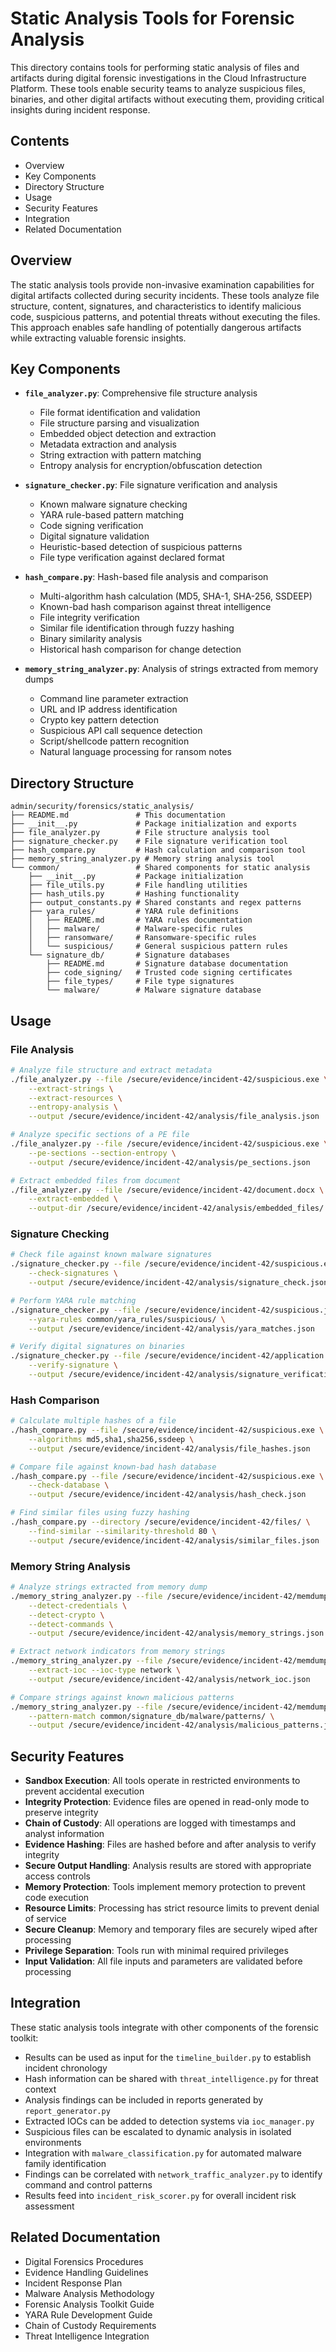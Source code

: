 # Static Analysis Tools for Forensic Analysis

This directory contains tools for performing static analysis of files and artifacts during digital forensic investigations in the Cloud Infrastructure Platform. These tools enable security teams to analyze suspicious files, binaries, and other digital artifacts without executing them, providing critical insights during incident response.

## Contents

- Overview
- Key Components
- Directory Structure
- Usage
- Security Features
- Integration
- Related Documentation

## Overview

The static analysis tools provide non-invasive examination capabilities for digital artifacts collected during security incidents. These tools analyze file structure, content, signatures, and characteristics to identify malicious code, suspicious patterns, and potential threats without executing the files. This approach enables safe handling of potentially dangerous artifacts while extracting valuable forensic insights.

## Key Components

- **`file_analyzer.py`**: Comprehensive file structure analysis
  - File format identification and validation
  - File structure parsing and visualization
  - Embedded object detection and extraction
  - Metadata extraction and analysis
  - String extraction with pattern matching
  - Entropy analysis for encryption/obfuscation detection

- **`signature_checker.py`**: File signature verification and analysis
  - Known malware signature checking
  - YARA rule-based pattern matching
  - Code signing verification
  - Digital signature validation
  - Heuristic-based detection of suspicious patterns
  - File type verification against declared format

- **`hash_compare.py`**: Hash-based file analysis and comparison
  - Multi-algorithm hash calculation (MD5, SHA-1, SHA-256, SSDEEP)
  - Known-bad hash comparison against threat intelligence
  - File integrity verification
  - Similar file identification through fuzzy hashing
  - Binary similarity analysis
  - Historical hash comparison for change detection

- **`memory_string_analyzer.py`**: Analysis of strings extracted from memory dumps
  - Command line parameter extraction
  - URL and IP address identification
  - Crypto key pattern detection
  - Suspicious API call sequence detection
  - Script/shellcode pattern recognition
  - Natural language processing for ransom notes

## Directory Structure

```plaintext
admin/security/forensics/static_analysis/
├── README.md               # This documentation
├── __init__.py             # Package initialization and exports
├── file_analyzer.py        # File structure analysis tool
├── signature_checker.py    # File signature verification tool
├── hash_compare.py         # Hash calculation and comparison tool
├── memory_string_analyzer.py # Memory string analysis tool
└── common/                 # Shared components for static analysis
    ├── __init__.py         # Package initialization
    ├── file_utils.py       # File handling utilities
    ├── hash_utils.py       # Hashing functionality
    ├── output_constants.py # Shared constants and regex patterns
    ├── yara_rules/         # YARA rule definitions
    │   ├── README.md       # YARA rules documentation
    │   ├── malware/        # Malware-specific rules
    │   ├── ransomware/     # Ransomware-specific rules
    │   └── suspicious/     # General suspicious pattern rules
    └── signature_db/       # Signature databases
        ├── README.md       # Signature database documentation
        ├── code_signing/   # Trusted code signing certificates
        ├── file_types/     # File type signatures
        └── malware/        # Malware signature database
```

## Usage

### File Analysis

```bash
# Analyze file structure and extract metadata
./file_analyzer.py --file /secure/evidence/incident-42/suspicious.exe \
    --extract-strings \
    --extract-resources \
    --entropy-analysis \
    --output /secure/evidence/incident-42/analysis/file_analysis.json

# Analyze specific sections of a PE file
./file_analyzer.py --file /secure/evidence/incident-42/suspicious.exe \
    --pe-sections --section-entropy \
    --output /secure/evidence/incident-42/analysis/pe_sections.json

# Extract embedded files from document
./file_analyzer.py --file /secure/evidence/incident-42/document.docx \
    --extract-embedded \
    --output-dir /secure/evidence/incident-42/analysis/embedded_files/
```

### Signature Checking

```bash
# Check file against known malware signatures
./signature_checker.py --file /secure/evidence/incident-42/suspicious.exe \
    --check-signatures \
    --output /secure/evidence/incident-42/analysis/signature_check.json

# Perform YARA rule matching
./signature_checker.py --file /secure/evidence/incident-42/suspicious.js \
    --yara-rules common/yara_rules/suspicious/ \
    --output /secure/evidence/incident-42/analysis/yara_matches.json

# Verify digital signatures on binaries
./signature_checker.py --file /secure/evidence/incident-42/application.dll \
    --verify-signature \
    --output /secure/evidence/incident-42/analysis/signature_verification.json
```

### Hash Comparison

```bash
# Calculate multiple hashes of a file
./hash_compare.py --file /secure/evidence/incident-42/suspicious.exe \
    --algorithms md5,sha1,sha256,ssdeep \
    --output /secure/evidence/incident-42/analysis/file_hashes.json

# Compare file against known-bad hash database
./hash_compare.py --file /secure/evidence/incident-42/suspicious.exe \
    --check-database \
    --output /secure/evidence/incident-42/analysis/hash_check.json

# Find similar files using fuzzy hashing
./hash_compare.py --directory /secure/evidence/incident-42/files/ \
    --find-similar --similarity-threshold 80 \
    --output /secure/evidence/incident-42/analysis/similar_files.json
```

### Memory String Analysis

```bash
# Analyze strings extracted from memory dump
./memory_string_analyzer.py --file /secure/evidence/incident-42/memdump.raw \
    --detect-credentials \
    --detect-crypto \
    --detect-commands \
    --output /secure/evidence/incident-42/analysis/memory_strings.json

# Extract network indicators from memory strings
./memory_string_analyzer.py --file /secure/evidence/incident-42/memdump.raw \
    --extract-ioc --ioc-type network \
    --output /secure/evidence/incident-42/analysis/network_ioc.json

# Compare strings against known malicious patterns
./memory_string_analyzer.py --file /secure/evidence/incident-42/memdump.raw \
    --pattern-match common/signature_db/malware/patterns/ \
    --output /secure/evidence/incident-42/analysis/malicious_patterns.json
```

## Security Features

- **Sandbox Execution**: All tools operate in restricted environments to prevent accidental execution
- **Integrity Protection**: Evidence files are opened in read-only mode to preserve integrity
- **Chain of Custody**: All operations are logged with timestamps and analyst information
- **Evidence Hashing**: Files are hashed before and after analysis to verify integrity
- **Secure Output Handling**: Analysis results are stored with appropriate access controls
- **Memory Protection**: Tools implement memory protection to prevent code execution
- **Resource Limits**: Processing has strict resource limits to prevent denial of service
- **Secure Cleanup**: Memory and temporary files are securely wiped after processing
- **Privilege Separation**: Tools run with minimal required privileges
- **Input Validation**: All file inputs and parameters are validated before processing

## Integration

These static analysis tools integrate with other components of the forensic toolkit:

- Results can be used as input for the `timeline_builder.py` to establish incident chronology
- Hash information can be shared with `threat_intelligence.py` for threat context
- Analysis findings can be included in reports generated by `report_generator.py`
- Extracted IOCs can be added to detection systems via `ioc_manager.py`
- Suspicious files can be escalated to dynamic analysis in isolated environments
- Integration with `malware_classification.py` for automated malware family identification
- Findings can be correlated with `network_traffic_analyzer.py` to identify command and control patterns
- Results feed into `incident_risk_scorer.py` for overall incident risk assessment

## Related Documentation

- Digital Forensics Procedures
- Evidence Handling Guidelines
- Incident Response Plan
- Malware Analysis Methodology
- Forensic Analysis Toolkit Guide
- YARA Rule Development Guide
- Chain of Custody Requirements
- Threat Intelligence Integration
